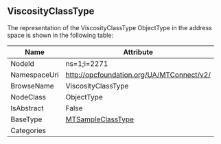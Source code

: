 <!-- objecttype -->
## ViscosityClassType
  
<!-- end of text -->
The representation of the ViscosityClassType ObjectType in the address space is shown in the following table:  

|Name|Attribute|
|---|---|
|NodeId|ns=1;i=2271|
|NamespaceUri|http://opcfoundation.org/UA/MTConnect/v2/|
|BrowseName|ViscosityClassType|
|NodeClass|ObjectType|
|IsAbstract|False|
|BaseType|[MTSampleClassType](../../ObjectTypes/MTSampleClassType/readme.md)|
|Categories||

